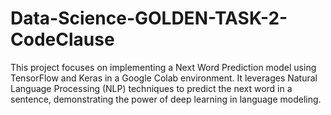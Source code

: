 # Data-Science-GOLDEN-TASK-2-CodeClause
This project focuses on implementing a Next Word Prediction model using TensorFlow and Keras in a Google Colab environment. It leverages Natural Language Processing (NLP) techniques to predict the next word in a sentence, demonstrating the power of deep learning in language modeling.
